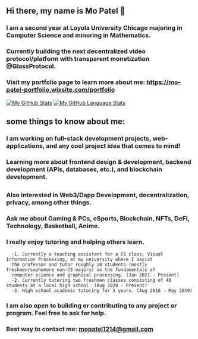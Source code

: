 ## Hi there, my name is Mo Patel 👋

### I am a second year at Loyola University Chicago majoring in Computer Science and minoring in Mathematics.

### Currently building the next decentralized video protocol/platform with transparent monetization @GlassProtocol.

### Visit my portfolio page to learn more about me: https://mo-patel-portfolio.wixsite.com/portfolio




[![My GitHub Stats](https://github-readme-stats.vercel.app/api/?username=mopatel30&count_private=true&theme=tokyonight&showicons=true)]()
[![My GitHub Language Stats](https://github-readme-stats.vercel.app/api/top-langs/?username=mopatel30&langs_count=5&theme=tokyonight)]()




## some things to know about me:
### I am working on full-stack development projects, web-applications, and any cool project idea that comes to mind!
### Learning more about frontend design & development, backend development (APIs, databases, etc.), and blockchain development.

##
### Also interested in Web3/Dapp Development, decentralization, privacy, among other things.
### Ask me about Gaming & PCs, eSports, Blockchain, NFTs, DeFi, Technology, Basketball, Anime.

### I really enjoy tutoring and helping others learn. 
      -1. Currently a teaching assistant for a CS class, Visual Information Processing, at my university where I assist 
      the professor and tutor roughly 20 students (mostly freshmen/sophomore non-CS majors) on the fundamentals of 
      computer science and graphical processing. (Jan 2021 - Present)
      -2. Currently tutoring two freshmen classes consisting of 40 students at a local high school. (Aug 2020 - Present)
      -3. High school academic tutoring for 3 years. (Aug 2016 - May 2019)
 

### I am also open to building or contributing to any project or program. Feel free to ask for help.

### Best way to contact me: mopatel1214@gmail.com


